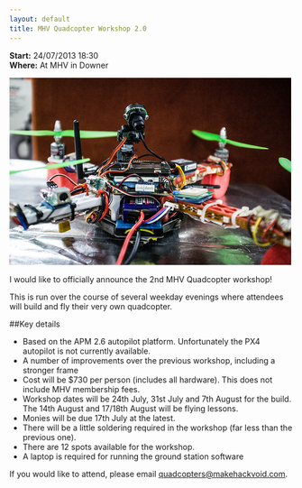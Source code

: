 ```yaml
---
layout: default
title: MHV Quadcopter Workshop 2.0
---
```

**Start:** 24/07/2013 18:30<br>
**Where:** At MHV in Downer

![MHV Quadcopter built by Dale Pearce, Photo by Adam Thomas](assets/news/2013-06-25-mhv-quadcopter-workshop-2/9016546276_8763c97594.jpg "MHV Quadcopter built by Dale Pearce, Photo by Adam Thomas")

I would like to officially announce the 2nd MHV Quadcopter workshop!

This is run over the course of several weekday evenings where attendees will build and fly their very own quadcopter.

##Key details

 * Based on the APM 2.6 autopilot platform. Unfortunately the PX4 autopilot is not currently available.
 * A number of improvements over the previous workshop, including a stronger frame
 * Cost will be $730 per person (includes all hardware). This does not include MHV membership fees.
 * Workshop dates will be 24th July, 31st July and 7th August for the build. The 14th August and 17/18th August will be flying lessons.
 * Monies will be due 17th July at the latest.
 * There will be a little soldering required in the workshop (far less than the previous one).
 * There are 12 spots available for the workshop.
 * A laptop is required for running the ground station software

If you would like to attend, please email [quadcopters@makehackvoid.com](mailto:quadcopters@makehackvoid.com).
